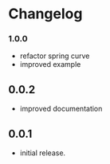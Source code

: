 # Changelog

### 1.0.0
- refactor spring curve
- improved example


## 0.0.2

- improved documentation

## 0.0.1

- initial release.

